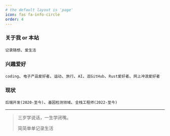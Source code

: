 ```yaml
---
# the default layout is 'page'
icon: fas fa-info-circle
order: 4
---
```


### 关于我 or 本站

`记录随想`、`爱生活`

### 兴趣爱好

`coding`、`电子产品爱好者`、`运动`、`旅行`、`AI`、`逛GitHub`、`Rust爱好者`、`网上冲浪爱好者`

### 现状

`后端开发(2020-至今)`、`基因检测领域`、`全栈工程师(2022-至今)`

------

> 三岁学说话，一生学闭嘴。
> 
> 简简单单记录生活